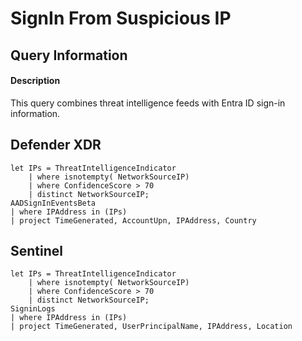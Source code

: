 # SignIn From Suspicious IP

## Query Information

#### Description
This query combines threat intelligence feeds with Entra ID sign-in information.

## Defender XDR
```KQL
let IPs = ThreatIntelligenceIndicator
    | where isnotempty( NetworkSourceIP)
    | where ConfidenceScore > 70
    | distinct NetworkSourceIP;
AADSignInEventsBeta
| where IPAddress in (IPs)
| project TimeGenerated, AccountUpn, IPAddress, Country
```
## Sentinel
```KQL
let IPs = ThreatIntelligenceIndicator
    | where isnotempty( NetworkSourceIP)
    | where ConfidenceScore > 70
    | distinct NetworkSourceIP;
SigninLogs
| where IPAddress in (IPs)
| project TimeGenerated, UserPrincipalName, IPAddress, Location
```
